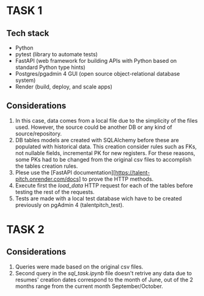 # TASK 1

## Tech stack
* Python
* pytest (library to automate tests)
* FastAPI (web framework for building APIs with Python based on standard Python type hints)
* Postgres/pgadmin 4 GUI (open source object-relational database system)
* Render (build, deploy, and scale apps)

## Considerations

1. In this case, data comes from a local file due to the simplicity of the files used. However, the source could be another DB or any kind of source/repository.
2. DB tables models are created with SQLAlchemy before these are populated with historical data. This creation consider rules such as FKs, not nullable fields, incremental PK for new registers. For these reasons, some PKs had to be changed from the original csv files to accomplish the tables creation rules.
3. Plese use the [FastAPI documentation][https://talent-pitch.onrender.com/docs] to prove the HTTP methods.
4. Execute first the *load_data* HTTP request for each of the tables before testing the rest of the requests.
4. Tests are made with a local test database wich have to be created previously on pgAdmin 4 (talentpitch_test).

# TASK 2

## Considerations

1. Queries were made based on the original csv files.
2. Second query in the *sql_task.ipynb* file doesn't retrive any data due to resumes' creation dates correspond to the month of June, out of the 2 months range from the current month September/October.